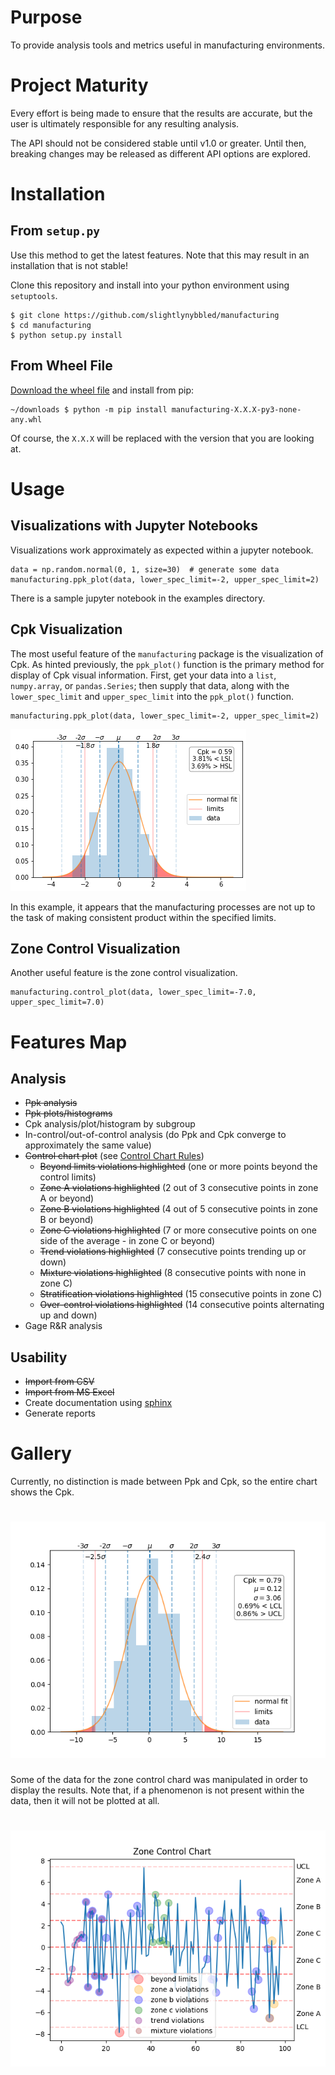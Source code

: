# Purpose

To provide analysis tools and metrics useful in manufacturing environments.

# Project Maturity

Every effort is being made to ensure that the results are accurate, but the user is ultimately
responsible for any resulting analysis.

The API should not be considered stable until v1.0 or greater.  Until then, breaking changes may
be released as different API options are explored.

# Installation

## From `setup.py`

Use this method to get the latest features.  Note that this may result in an installation that
is not stable!

Clone this repository and install into your python environment using `setuptools`.

    $ git clone https://github.com/slightlynybbled/manufacturing
    $ cd manufacturing
    $ python setup.py install
    
## From Wheel File

[Download the wheel file](https://github.com/slightlynybbled/manufacturing/releases) and install from pip:

    ~/downloads $ python -m pip install manufacturing-X.X.X-py3-none-any.whl
    
Of course, the `X.X.X` will be replaced with the version that you are looking at.

# Usage

## Visualizations with Jupyter Notebooks

Visualizations work approximately as expected within a jupyter notebook.

    data = np.random.normal(0, 1, size=30)  # generate some data
    manufacturing.ppk_plot(data, lower_spec_limit=-2, upper_spec_limit=2)
    
There is a sample jupyter notebook in the examples directory.

## Cpk Visualization

The most useful feature of the `manufacturing` package is the visualization of Cpk.
As hinted previously, the `ppk_plot()` function is the primary method for display of
Cpk visual information.  First, get your data into a `list`, `numpy.array`, or 
`pandas.Series`; then supply that data, along with the `lower_spec_limit` and 
`upper_spec_limit` into the `ppk_plot()` function.

    manufacturing.ppk_plot(data, lower_spec_limit=-2, upper_spec_limit=2)
    
![Screenshot](images/example3.png)

In this example, it appears that the manufacturing processes are not up to the task of 
making consistent product within the specified limits.

## Zone Control Visualization

Another useful feature is the zone control visualization.

    manufacturing.control_plot(data, lower_spec_limit=-7.0, upper_spec_limit=7.0)

# Features Map

## Analysis

 * ~~Ppk analysis~~
 * ~~Ppk plots/histograms~~
 * Cpk analysis/plot/histogram by subgroup
 * In-control/out-of-control analysis (do Ppk and Cpk converge to approximately the same value)
 * ~~Control chart plot~~ (see [Control Chart Rules](https://www.spcforexcel.com/knowledge/control-chart-basics/control-chart-rules-interpretation))
   * ~~Beyond limits violations highlighted~~ (one or more points beyond the control limits)
   * ~~Zone A violations highlighted~~ (2 out of 3 consecutive points in zone A or beyond)
   * ~~Zone B violations highlighted~~ (4 out of 5 consecutive points in zone B or beyond)
   * ~~Zone C violations highlighted~~ (7 or more consecutive points on one side of the average - in zone C or beyond)
   * ~~Trend violations highlighted~~ (7 consecutive points trending up or down)
   * ~~Mixture violations highlighted~~ (8 consecutive points with none in zone C)
   * ~~Stratification violations highlighted~~ (15 consecutive points in zone C)
   * ~~Over-control violations highlighted~~ (14 consecutive points alternating up and down)
 * Gage R&R analysis
 
## Usability

 * ~~Import from CSV~~
 * ~~Import from MS Excel~~
 * Create documentation using [sphinx](http://www.sphinx-doc.org/en/master/)
 * Generate reports

# Gallery

Currently, no distinction is made between Ppk and Cpk, so the entire chart shows the Cpk.

# ![Cpk example](images/cpk-chart-example.png)

Some of the data for the zone control chard was manipulated in order to display the results.
Note that, if a phenomenon is not present within the data, then it will not be plotted at
all.

# ![Cpk example](images/control-chart-example.png)
